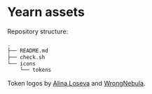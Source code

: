 # Yearn assets

Repository structure:

```bash
.
├── README.md
├── check.sh
└── icons
    └── tokens

```

Token logos by [Alina Loseva](https://twitter.com/alina_loseva) and [WrongNebula](https://twitter.com/WrongNebula).
